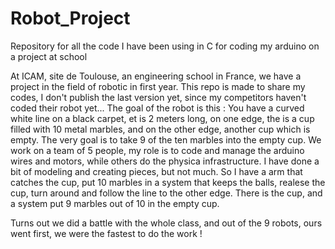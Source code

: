 # Robot_Project
Repository for all the code I have been using in C for coding my arduino on a project at school

At ICAM, site de Toulouse, an engineering school in France, we have a project in the field of robotic in first year. 
This repo is made to share my codes, I don't publish the last version yet, since my competitors haven't coded their robot yet...
The goal of the robot is this : You have a curved white line on a black carpet, et is 2 meters long, on one edge, the is a cup filled with 10 metal marbles, and on the other edge, another cup which is empty. The very goal is to take 9 of the ten marbles into the empty cup.
We work on a team of 5 people, my role is to code and manage the arduino wires and motors, while others do the physica infrastructure. I have done a bit of modeling and creating pieces, but not much.
So I have a arm that catches the cup, put 10 marbles in a system that keeps the balls, realese the cup, turn around and follow the line to the other edge. There is the cup, and a system put 9 marbles out of 10 in the empty cup.

Turns out we did a battle with the whole class, and out of the 9 robots, ours went first, we were the fastest to do the work !
